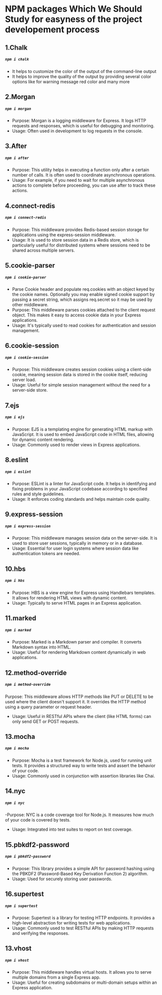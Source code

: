 # NPM packages Which We Should Study for easyness of the project developement process

## 1.Chalk
##### `npm i chalk`
- It helps to customize the color of the output of the command-line output
- It helps to improve the quality of the output by providing several color options like for warning message red color and many more


## 2.Morgan

##### `npm i morgan`
- Purpose: Morgan is a logging middleware for Express. It logs HTTP requests and responses, which is useful for debugging and monitoring.
- Usage: Often used in development to log requests in the console.


## 3.After

##### `npm i after`
- Purpose: This utility helps in executing a function only after a certain number of calls. It is often used to coordinate asynchronous operations.
- Usage: For example, if you need to wait for multiple asynchronous actions to complete before proceeding, you can use after to track these actions.


## 4.connect-redis
##### `npm i connect-redis`
- Purpose: This middleware provides Redis-based session storage for applications using the express-session middleware.
- Usage: It is used to store session data in a Redis store, which is particularly useful for distributed systems where sessions need to be shared across multiple servers.

## 5.cookie-parser
##### `npm i cookie-parser`
- Parse Cookie header and populate req.cookies with an object keyed by the cookie names. Optionally you may enable signed cookie support by passing a secret string, which assigns req.secret so it may be used by other middleware.
- Purpose: This middleware parses cookies attached to the client request object. This makes it easy to access cookie data in your Express applications.
- Usage: It's typically used to read cookies for authentication and session management.


## 6.cookie-session
##### `npm i cookie-session`
- Purpose: This middleware creates session cookies using a client-side cookie, meaning session data is stored in the cookie itself, reducing server load.
- Usage: Useful for simple session management without the need for a server-side store.

## 7.ejs
##### `npm i ejs`
- Purpose: EJS is a templating engine for generating HTML markup with JavaScript. It is used to embed JavaScript code in HTML files, allowing for dynamic content rendering.
- Usage: Commonly used to render views in Express applications.

## 8.eslint
##### `npm i eslint`
- Purpose: ESLint is a linter for JavaScript code. It helps in identifying and fixing problems in your JavaScript codebase according to specified rules and style guidelines.
- Usage: It enforces coding standards and helps maintain code quality.


## 9.express-session 
##### `npm i express-session `
- Purpose: This middleware manages session data on the server-side. It is used to store user sessions, typically in memory or in a database.
- Usage: Essential for user login systems where session data like authentication tokens are needed.



## 10.hbs
##### `npm i hbs`
- Purpose: HBS is a view engine for Express using Handlebars templates. It allows for rendering HTML views with dynamic content.
- Usage: Typically to serve HTML pages in an Express application.


## 11.marked
##### `npm i marked`
- Purpose: Marked is a Markdown parser and compiler. It converts Markdown syntax into HTML.
- Usage: Useful for rendering Markdown content dynamically in web applications.


## 12.method-override
##### `npm i method-override`
Purpose: This middleware allows HTTP methods like PUT or DELETE to be used where the client doesn't support it. It overrides the HTTP method using a query parameter or request header.
- Usage: Useful in RESTful APIs where the client (like HTML forms) can only send GET or POST requests.


## 13.mocha
##### `npm i mocha`
- Purpose: Mocha is a test framework for Node.js, used for running unit tests. It provides a structured way to write tests and assert the behavior of your code.
- Usage: Commonly used in conjunction with assertion libraries like Chai.


## 14.nyc
##### `npm i nyc`
-Purpose: NYC is a code coverage tool for Node.js. It measures how much of your code is covered by tests.
- Usage: Integrated into test suites to report on test coverage.

## 15.pbkdf2-password
##### `npm i pbkdf2-password`
- Purpose: This library provides a simple API for password hashing using the PBKDF2 (Password-Based Key Derivation Function 2) algorithm.
- Usage: Used for securely storing user passwords.


## 16.supertest
##### `npm i supertest`
- Purpose: Supertest is a library for testing HTTP endpoints. It provides a high-level abstraction for writing tests for web applications.
- Usage: Commonly used to test RESTful APIs by making HTTP requests and verifying the responses.
## 13.vhost
##### `npm i vhost`
- Purpose: This middleware handles virtual hosts. It allows you to serve multiple domains from a single Express app.
- Usage: Useful for creating subdomains or multi-domain setups within an Express application.

